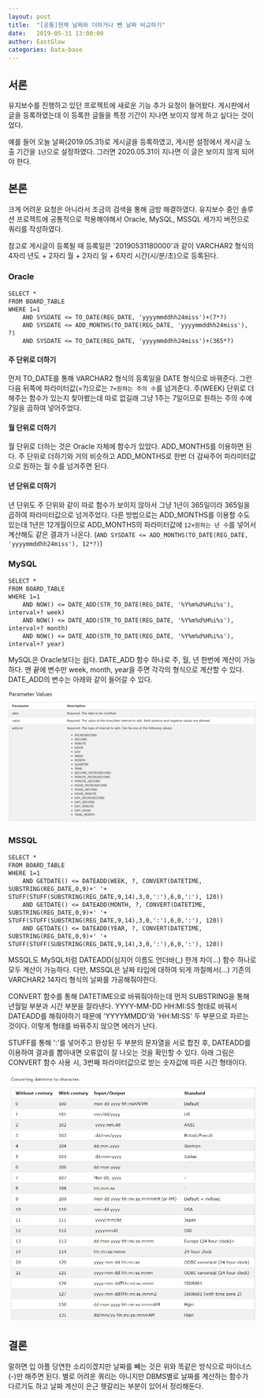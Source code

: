 ```yaml
---
layout: post
title:  "[공통]현재 날짜와 더하거나 뺀 날짜 비교하기"
date:   2019-05-31 13:00:00
author: EastGlow
categories: Data-base
---
```

## 서론

유지보수를 진행하고 있던 프로젝트에 새로운 기능 추가 요청이 들어왔다. 게시판에서 글을 등록하였는데 이 등록한 글들을 특정 기간이 지나면 보이지 않게 하고 싶다는 것이었다.

예를 들어 오늘 날짜(2019.05.31)로 게시글을 등록하였고, 게시판 설정에서 게시글 노출 기간을 `1년`으로 설정하였다. 그러면 2020.05.31이 지나면 이 글은 보이지 않게 되어야 한다.

## 본론

크게 어려운 요청은 아니라서 조금의 검색을 통해 금방 해결하였다. 유지보수 중인 솔루션 프로젝트에 공통적으로 적용해야해서 Oracle, MySQL, MSSQL 세가지 버전으로 쿼리를 작성하였다.

참고로 게시글이 등록될 때 등록일은 '20190531180000'과 같이 VARCHAR2 형식의 4자리 년도 + 2자리 월 + 2자리 일 + 6자리 시간(시/분/초)으로 등록된다.

### Oracle
```
SELECT *
FROM BOARD_TABLE
WHERE 1=1
    AND SYSDATE <= TO_DATE(REG_DATE, 'yyyymmddhh24miss')+(7*?)
    AND SYSDATE <= ADD_MONTHS(TO_DATE(REG_DATE, 'yyyymmddhh24miss'), ?)
    AND SYSDATE <= TO_DATE(REG_DATE, 'yyyymmddhh24miss')+(365*?)
```

#### 주 단위로 더하기
먼저 TO_DATE를 통해 VARCHAR2 형식의 등록일을 DATE 형식으로 바꿔준다. 그런 다음 뒤쪽에 파라미터값(=?)으로는 `7×원하는 주의 수`를 넘겨준다. 주(WEEK) 단위로 더해주는 함수가 있는지 찾아봤는데 따로 없길래 그냥 1주는 7일이므로 원하는 주의 수에 7일을 곱하여 넣어주었다.

#### 월 단위로 더하기
월 단위로 더하는 것은 Oracle 자체에 함수가 있었다. ADD_MONTHS를 이용하면 된다. 주 단위로 더하기와 거의 비슷하고 ADD_MONTHS로 한번 더 감싸주어 파라미터값으로 원하는 월 수를 넘겨주면 된다.

#### 년 단위로 더하기
년 단위도 주 단위와 같이 따로 함수가 보이지 않아서 그냥 1년이 365일이라 365일을 곱하여 파라미터값으로 넘겨주었다. 다른 방법으로는 ADD_MONTHS를 이용할 수도 있는데 1년은 12개월이므로 ADD_MONTHS의 파라미터값에 `12×원하는 년 수`를 넣어서 계산해도 같은 결과가 나온다. (`AND SYSDATE <= ADD_MONTHS(TO_DATE(REG_DATE, 'yyyymmddhh24miss'), 12*?)`)

### MySQL
```
SELECT *
FROM BOARD_TABLE
WHERE 1=1
    AND NOW() <= DATE_ADD(STR_TO_DATE(REG_DATE, '%Y%m%d%H%i%s'), interval+? week)
    AND NOW() <= DATE_ADD(STR_TO_DATE(REG_DATE, '%Y%m%d%H%i%s'), interval+? month)
    AND NOW() <= DATE_ADD(STR_TO_DATE(REG_DATE, '%Y%m%d%H%i%s'), interval+? year)
```

MySQL은 Oracle보다는 쉽다. DATE_ADD 함수 하나로 주, 월, 년 한번에 계산이 가능하다. 맨 끝에 변수만 week, month, year을 주면 각각의 형식으로 계산할 수 있다. DATE_ADD의 변수는 아래와 같이 들어갈 수 있다.

![](/assets/post/20190531_1.PNG)

### MSSQL
```
SELECT *
FROM BOARD_TABLE
WHERE 1=1
    AND GETDATE() <= DATEADD(WEEK, ?, CONVERT(DATETIME, SUBSTRING(REG_DATE,0,9)+' '+ STUFF(STUFF(SUBSTRING(REG_DATE,9,14),3,0,':'),6,0,':'), 120)) 
    AND GETDATE() <= DATEADD(MONTH, ?, CONVERT(DATETIME, SUBSTRING(REG_DATE,0,9)+' '+ STUFF(STUFF(SUBSTRING(REG_DATE,9,14),3,0,':'),6,0,':'), 120)) 
    AND GETDATE() <= DATEADD(YEAR, ?, CONVERT(DATETIME, SUBSTRING(REG_DATE,0,9)+' '+ STUFF(STUFF(SUBSTRING(REG_DATE,9,14),3,0,':'),6,0,':'), 120)) 
```

MSSQL도 MySQL처럼 DATEADD(심지어 이름도 언더바(_) 한개 차이...) 함수 하나로 모두 계산이 가능하다. 다만, MSSQL은 날짜 타입에 대하여 되게 까칠해서(...) 기존의 VARCHAR2 14자리 형식의 날짜를 가공해줘야한다.

CONVERT 함수를 통해 DATETIME으로 바꿔줘야하는데 먼저 SUBSTRING을 통해 년월일 부분과 시간 부분을 잘라낸다. YYYY-MM-DD HH:MI:SS 형태로 바꿔서 DATEADD를 해줘야하기 때문에 'YYYYMMDD'와 'HH:MI:SS' 두 부분으로 자르는 것이다. 이렇게 형태를 바꿔주지 않으면 에러가 난다.

STUFF를 통해 ':'를 넣어주고 완성된 두 부분의 문자열을 서로 합친 후, DATEADD를 이용하여 결과를 뽑아내면 오류없이 잘 나오는 것을 확인할 수 있다. 아래 그림은 CONVERT 함수 사용 시, 3번째 파라미터값으로 받는 숫자값에 따른 시간 형태이다.

![](/assets/post/20190531_2.png)

## 결론

말하면 입 아플 당연한 소리이겠지만 날짜를 빼는 것은 위와 똑같은 방식으로 마이너스(-)만 해주면 된다. 별로 어려운 쿼리는 아니지만 DBMS별로 날짜를 계산하는 함수가 다르기도 하고 날짜 계산이 은근 헷갈리는 부분이 있어서 정리해둔다.
